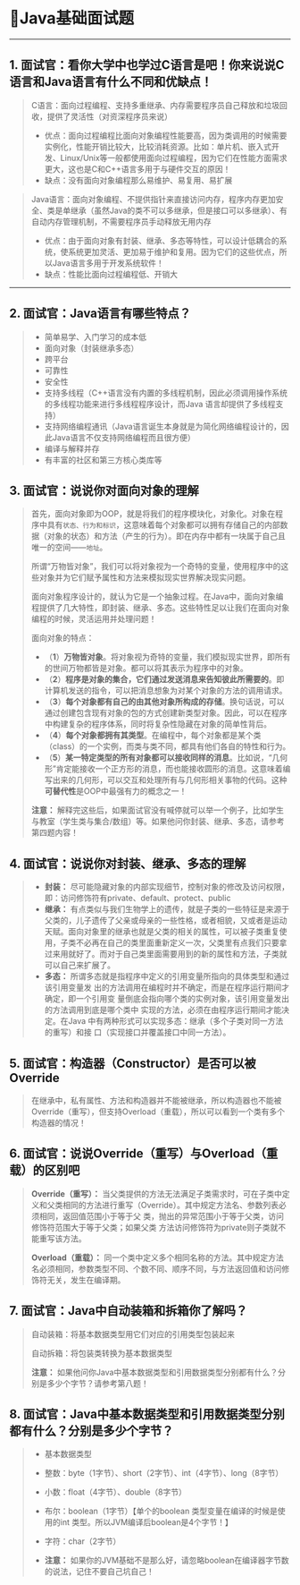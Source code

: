 # 📕Java基础面试题

------

## 1. 面试官：看你大学中也学过C语言是吧！你来说说C语言和Java语言有什么不同和优缺点！

> C语言：面向过程编程、支持多重继承、内存需要程序员自己释放和垃圾回收，提供了灵活性（对资深程序员来说）
>
> - 优点：面向过程编程比面向对象编程性能要高，因为类调用的时候需要实例化，性能开销比较大，比较消耗资源。比如：单片机、嵌入式开发、Linux/Unix等一般都使用面向过程编程，因为它们在性能方面需求更大，这也是C和C++语言多用于与硬件交互的原因！
> - 缺点：没有面向对象编程那么易维护、易复用、易扩展

> Java语言：面向对象编程、不提供指针来直接访问内存，程序内存更加安全、类是单继承（虽然Java的类不可以多继承，但是接口可以多继承）、有自动内存管理机制，不需要程序员手动释放无用内存
>
> - 优点：由于面向对象有封装、继承、多态等特性，可以设计低耦合的系统，使系统更加灵活、更加易于维护和复用。因为它们的这些优点，所以Java语言多用于开发系统软件！
> - 缺点：性能比面向过程编程低、开销大



------



## 2. 面试官：Java语言有哪些特点？

> - 简单易学、入门学习的成本低
> - 面向对象（封装继承多态）
> - 跨平台
> - 可靠性
> - 安全性
> - 支持多线程（C++语言没有内置的多线程机制，因此必须调用操作系统的多线程功能来进行多线程程序设计，而Java 语言却提供了多线程支持）
> - 支持网络编程通讯（Java语言诞生本身就是为简化网络编程设计的，因此Java语言不仅支持网络编程而且很方便）
> - 编译与解释并存
> - 有丰富的社区和第三方核心类库等



## 3. 面试官：说说你对面向对象的理解

> 首先，面向对象即为OOP，就是将我们的程序模块化，对象化。对象在程序中具有`状态、行为和标识`，这意味着每个对象都可以拥有存储自己的内部数据（对象的状态）和方法（产生的行为）。即在内存中都有一块属于自己且唯一的空间——`地址`。
>
> 所谓“万物皆对象”，我们可以将对象视为一个奇特的变量，使用程序中的这些对象并为它们赋予属性和方法来模拟现实世界解决现实问题。
>
> 面向对象程序设计的，就认为它是一个抽象过程。在Java中，面向对象编程提供了几大特性，即封装、继承、多态。这些特性足以让我们在面向对象编程的时候，灵活运用并处理问题！
>
> 面向对象的特点：
>
> - （**1**）**万物皆对象**。将对象视为奇特的变量，我们模拟现实世界，即所有的世间万物都皆是对象。都可以将其表示为程序中的对象。
> - （**2**）**程序是对象的集合，它们通过发送消息来告知彼此所需要的**。即计算机发送的指令，可以把消息想象为对某个对象的方法的调用请求。
> - （**3**）**每个对象都有自己的由其他对象所构成的存储**。换句话说，可以通过创建包含现有对象的包的方式创建新类型对象。因此，可以在程序中构建复杂的程序体系，同时将复杂性隐藏在对象的简单性背后。
> - （**4**）**每个对象都拥有其类型**。在编程中，每个对象都是某个类（class）的一个实例，而类与类不同，都具有他们各自的特性和行为。
> - （**5**）**某一特定类型的所有对象都可以接收同样的消息**。比如说，“几何形”肯定能接收一个正方形的消息，而也能接收圆形的消息。这意味着编写出来的几何形，可以交互和处理所有与几何形相关事物的代码。这种**可替代性**是OOP中最强有力的概念之一！
>
> **注意：** 解释完这些后，如果面试官没有喊停就可以举一个例子，比如学生与教室（学生类与集合/数组）等。如果他问你封装、继承、多态，请参考第四题内容！



## 4. 面试官：说说你对封装、继承、多态的理解

> - **封装：** 尽可能隐藏对象的内部实现细节，控制对象的修改及访问权限，即：访问修饰符有private、default、protect、public
> - **继承：** 有点类似与我们生物学上的遗传，就是子类的一些特征是来源于父类的，儿子遗传了父亲或母亲的一些性格，或者相貌，又或者是运动天赋。面向对象里的继承也就是父类的相关的属性，可以被子类重复使用，子类不必再在自己的类里面重新定义一次，父类里有点我们只要拿过来用就好了。而对于自己类里面需要用到的新的属性和方法，子类就可以自己来扩展了。
> - **多态：** 所谓多态就是指程序中定义的引用变量所指向的具体类型和通过该引用变量发 出的方法调用在编程时并不确定，而是在程序运行期间才确定，即一个引用变 量倒底会指向哪个类的实例对象，该引用变量发出的方法调用到底是哪个类中 实现的方法，必须在由程序运行期间才能决定。在Java 中有两种形式可以实现多态：继承（多个子类对同一方法的重写）和接 口（实现接口并覆盖接口中同一方法）。



## 5. 面试官：构造器（Constructor）是否可以被Override

> 在继承中，私有属性、方法和构造器并不能被继承，所以构造器也不能被Override（重写），但支持Overload（重载），所以可以看到一个类有多个构造器的情况！



## 6. 面试官：说说Override（重写）与Overload（重载）的区别吧

> **Override（重写）：** 当父类提供的方法无法满足子类需求时，可在子类中定义和父类相同的方法进行重写（Override）。其中规定方法名、参数列表必须相同，返回值范围小于等于父 类，抛出的异常范围小于等于父类，访问修饰符范围大于等于父类；如果父类 方法访问修饰符为private则子类就不能重写该方法。
>
> **Overload（重载）：** 同一个类中定义多个相同名称的方法。其中规定方法名必须相同，参数类型不同、个数不同、顺序不同，与方法返回值和访问修饰符无关，发生在编译期。



## 7. 面试官：Java中自动装箱和拆箱你了解吗？

> 自动装箱：将基本数据类型用它们对应的引用类型包装起来
>
> 自动拆箱：将包装类转换为基本数据类型
>
> **注意：** 如果他问你Java中基本数据类型和引用数据类型分别都有什么？分别是多少个字节？请参考第八题！



## 8. 面试官：Java中基本数据类型和引用数据类型分别都有什么？分别是多少个字节？

> - 基本数据类型
>
> - 整数：byte（1字节）、short（2字节）、int（4字节）、long（8字节）
>
> - 小数：float（4字节）、double（8字节）
>
> - 布尔：boolean（1字节）【单个的boolean 类型变量在编译的时候是使用的int 类型。所以JVM编译后boolean是4个字节！】
>
> - 字符：char（2字节）
>
> - **注意：** 如果你的JVM基础不是那么好，请忽略boolean在编译器字节数的说法，记住不要自己坑自己！